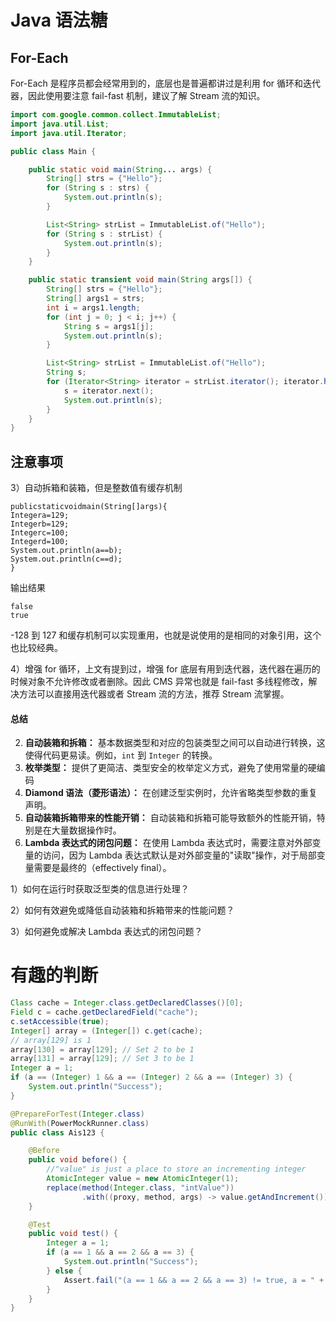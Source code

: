 
# Java 语法糖
## For-Each

For-Each 是程序员都会经常用到的，底层也是普遍都讲过是利用 for 循环和迭代器，因此使用要注意 fail-fast 机制，建议了解 Stream 流的知识。

```java
import com.google.common.collect.ImmutableList;
import java.util.List;
import java.util.Iterator;

public class Main {

    public static void main(String... args) {
        String[] strs = {"Hello"};
        for (String s : strs) {
            System.out.println(s);
        }

        List<String> strList = ImmutableList.of("Hello");
        for (String s : strList) {
            System.out.println(s);
        }
    }

    public static transient void main(String args[]) {
        String[] strs = {"Hello"};
        String[] args1 = strs;
        int i = args1.length;
        for (int j = 0; j < i; j++) {
            String s = args1[j];
            System.out.println(s);
        }

        List<String> strList = ImmutableList.of("Hello");
        String s;
        for (Iterator<String> iterator = strList.iterator(); iterator.hasNext(); ) {
            s = iterator.next();
            System.out.println(s);
        }
    }
}
```

## 注意事项

3）自动拆箱和装箱，但是整数值有缓存机制

    publicstaticvoidmain(String[]args){
    Integera=129;
    Integerb=129;
    Integerc=100;
    Integerd=100;
    System.out.println(a==b);
    System.out.println(c==d);
    }

输出结果

    false
    true

-128 到 127 和缓存机制可以实现重用，也就是说使用的是相同的对象引用，这个也比较经典。

4）增强 for 循环，上文有提到过，增强 for 底层有用到迭代器，迭代器在遍历的时候对象不允许修改或者删除。因此 CMS 异常也就是 fail-fast 多线程修改，解决方法可以直接用迭代器或者 Stream 流的方法，推荐 Stream 流掌握。

#### 总结
2.
   **自动装箱和拆箱：** 基本数据类型和对应的包装类型之间可以自动进行转换，这使得代码更易读。例如，`int` 到 `Integer` 的转换。
4.
   **枚举类型：** 提供了更简洁、类型安全的枚举定义方式，避免了使用常量的硬编码
7.
   **Diamond 语法（菱形语法）：** 在创建泛型实例时，允许省略类型参数的重复声明。
2.
   **自动装箱拆箱带来的性能开销：** 自动装箱和拆箱可能导致额外的性能开销，特别是在大量数据操作时。
3.
   **Lambda 表达式的闭包问题：** 在使用 Lambda 表达式时，需要注意对外部变量的访问，因为 Lambda 表达式默认是对外部变量的"读取"操作，对于局部变量需要是最终的（effectively final）。


1）如何在运行时获取泛型类的信息进行处理？

2）如何有效避免或降低自动装箱和拆箱带来的性能问题？

3）如何避免或解决 Lambda 表达式的闭包问题？

# 有趣的判断
```java
Class cache = Integer.class.getDeclaredClasses()[0];
Field c = cache.getDeclaredField("cache");
c.setAccessible(true);
Integer[] array = (Integer[]) c.get(cache);
// array[129] is 1
array[130] = array[129]; // Set 2 to be 1
array[131] = array[129]; // Set 3 to be 1
Integer a = 1;
if (a == (Integer) 1 && a == (Integer) 2 && a == (Integer) 3) {
    System.out.println("Success");
}
```

```java
@PrepareForTest(Integer.class)
@RunWith(PowerMockRunner.class)
public class Ais123 {

    @Before
    public void before() {
        //"value" is just a place to store an incrementing integer
        AtomicInteger value = new AtomicInteger(1);
        replace(method(Integer.class, "intValue"))
                .with((proxy, method, args) -> value.getAndIncrement());
    }

    @Test
    public void test() {
        Integer a = 1;
        if (a == 1 && a == 2 && a == 3) {
            System.out.println("Success");
        } else {
            Assert.fail("(a == 1 && a == 2 && a == 3) != true, a = " + a.intValue());
        }
    }
}
```
